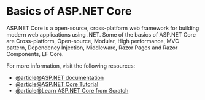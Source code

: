 # Basics of ASP.NET Core

ASP.NET Core is a open-source, cross-platform web framework for building modern web applications using .NET. Some of the basics of ASP.NET Core are Cross-platform, Open-source, Modular, High performance, MVC pattern, Dependency Injection, Middleware, Razor Pages and Razor Components, EF Core.

For more information, visit the following resources:

- [@article@ASP.NET documentation](https://learn.microsoft.com/en-us/aspnet/core/?view=aspnetcore-7.0)
- [@article@ASP.NET Core Tutorial](https://www.tutorialspoint.com/asp.net_core/index.htm)
- [@article@Learn ASP.NET Core from Scratch](https://www.tutorialsteacher.com/core)
